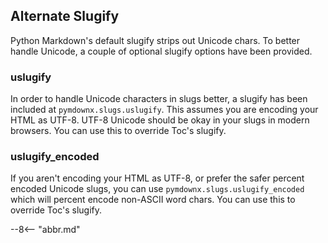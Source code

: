 ## Alternate Slugify

Python Markdown's default slugify strips out Unicode chars. To better handle Unicode, a couple of optional slugify options have been provided.

### uslugify

In order to handle Unicode characters in slugs better, a slugify has been included at `pymdownx.slugs.uslugify`.  This assumes you are encoding your HTML as UTF-8.  UTF-8 Unicode should be okay in your slugs in modern browsers.  You can use this to override Toc's slugify.

### uslugify_encoded

If you aren't encoding your HTML as UTF-8, or prefer the safer percent encoded Unicode slugs, you can use `pymdownx.slugs.uslugify_encoded` which will percent encode non-ASCII word chars.  You can use this to override Toc's slugify.

--8<-- "abbr.md"

